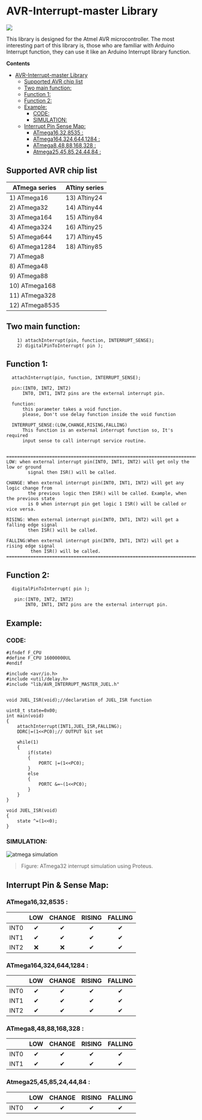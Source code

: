 

# AVR-Interrupt-master Library
![](https://img.shields.io/badge/release-v%201.1.0-blue)

This library is designed for the Atmel AVR microcontroller. The most interesting part of this library is, those who are familiar with Arduino Interrupt function, they can use it like an Arduino Interrupt library function.

**Contents**

- [AVR-Interrupt-master Library](#avr-interrupt-master-library)
  * [Supported AVR chip list](#supported-avr-chip-list)
  * [Two main function:](#two-main-function)
  * [Function 1:](#function-1)
  * [Function 2:](#function-2)
  * [Example:](#example)
    + [CODE:](#code)
    + [SIMULATION:](#simulation)
  * [Interrupt Pin  Sense Map:](#Interrupt-Pin--Sense-Map)
    + [ATmega16,32,8535 :](#atmega16328535-)
    + [ATmega164,324,644,1284 :](#atmega1643246441284-)
    + [ATmega8,48,88,168,328 :](#atmega84888168328-)
    + [Atmega25,45,85,24,44,84 :](#atmega254585244484-)


 
## Supported AVR chip list

| ATmega series   | ATtiny series  |
|-----------------|----------------|
| 1\) ATmega16    | 13\) ATtiny24  |
| 2\) ATmega32    | 14\) ATtiny44  |
| 3\) ATmega164   | 15\) ATtiny84  |
| 4\) ATmega324   | 16\) ATtiny25  |
| 5\) ATmega644   | 17\) ATtiny45  |
| 6\) ATmega1284  | 18\) ATtiny85  |
| 7\) ATmega8     |                |
| 8\) ATmega48    |                |
| 9\) ATmega88    |                |
| 10\) ATmega168  |                |
| 11\) ATmega328  |                |
| 12\) ATmega8535 |                |


## Two main function:
        1) attachInterrupt(pin, function, INTERRUPT_SENSE);
        2) digitalPinToInterrupt( pin );

## Function 1: 
      attachInterrupt(pin, function, INTERRUPT_SENSE);
     
      pin:(INT0, INT2, INT2)
          INT0, INT1, INT2 pins are the external interrupt pin.
         
      function:
          this parameter takes a void function.
          please, Don't use delay function inside the void function
          
      INTERRUPT_SENSE:(LOW,CHANGE,RISING,FALLING)
          This function is an external interrupt function so, It's required 
          input sense to call interrupt service routine.
         
         
    ==================================================================================
    LOW: when external interrupt pin(INT0, INT1, INT2) will get only the low or ground
            signal then ISR() will be called.
              
    CHANGE: When external interrupt pin(INT0, INT1, INT2) will get any logic change from 
            the previous logic then ISR() will be called. Example, when the previous state 
            is 0 when interrupt pin get logic 1 ISR() will be called or vice versa.
         
    RISING: When external interrupt pin(INT0, INT1, INT2) will get a falling edge signal 
            then ISR() will be called.
                 
    FALLING:When external interrupt pin(INT0, INT1, INT2) will get a rising edge signal
             then ISR() will be called.
    ==================================================================================
      
       
       


## Function 2:
      digitalPinToInterrupt( pin );
      
       pin:(INT0, INT2, INT2)
           INT0, INT1, INT2 pins are the external interrupt pin.
      
     
      
## Example:

### CODE:

      
    #ifndef F_CPU
    #define F_CPU 16000000UL
    #endif

    #include <avr/io.h>
    #include <util/delay.h>
    #include "lib/AVR_INTERRUPT_MASTER_JUEL.h"


    void JUEL_ISR(void);//declaration of JUEL_ISR function

    uint8_t state=0x00;
    int main(void)
    {
        attachInterrupt(INT1,JUEL_ISR,FALLING);
        DDRC|=(1<<PC0);// OUTPUT bit set

        while(1)
        {
            if(state)
            {
                PORTC |=(1<<PC0);
            }
            else
            {
                PORTC &=~(1<<PC0);
            }
        }
    }

    void JUEL_ISR(void)
    {
        state ^=(1<<0);
    }
      
### SIMULATION:
![atmega simulation](https://user-images.githubusercontent.com/28595839/70394248-92f31780-1a1d-11ea-9929-7d0fec5164d1.png)

> Figure: ATmega32 interrupt simulation using Proteus.


## Interrupt Pin & Sense Map:

### ATmega16,32,8535 : 
|      | LOW | CHANGE |  RISING | FALLING |
|:----:|:---:|:------:|:-------:|:-------:|
| INT0 | ✔   | ✔    | ✔      | ✔       |
| INT1 | ✔   | ✔    | ✔      | ✔       |
| INT2 | ❌   | ❌     | ✔      | ✔      |


### ATmega164,324,644,1284 : 
|      | LOW | CHANGE |  RISING | FALLING |
|:----:|:---:|:------:|:-------:|:-------:|
| INT0 | ✔   | ✔    | ✔       | ✔      |
| INT1 | ✔   | ✔    | ✔       | ✔      |
| INT2 | ✔   | ✔    | ✔       | ✔      |

### ATmega8,48,88,168,328 : 
|      | LOW | CHANGE |  RISING | FALLING |
|:----:|:---:|:------:|:-------:|:-------:|
| INT0 | ✔   | ✔    | ✔       | ✔      |
| INT1 | ✔   | ✔    | ✔       | ✔      |

### Atmega25,45,85,24,44,84 : 
|      | LOW | CHANGE |  RISING | FALLING |
|:----:|:---:|:------:|:-------:|:-------:|
| INT0 | ✔   | ✔     | ✔      | ✔      |


